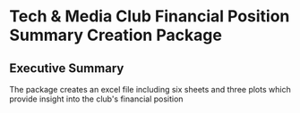 # Tech & Media Club Financial Position Summary Creation Package

## Executive Summary
The package creates an excel file including six sheets and three plots which provide insight into the club's financial position
